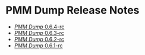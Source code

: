 # PMM Dump Release Notes

* [*PMM Dump* 0.6.4-rc](PMM-Dump-0.6.4-rc.md)
* [*PMM Dump* 0.6.3-rc](PMM-Dump-0.6.3-rc.md)
* [*PMM Dump* 0.6.2-rc](PMM-Dump-0.6.2-rc.md)
* [*PMM Dump* 0.6.1-rc](PMM-Dump-0.6.1-rc.md)
